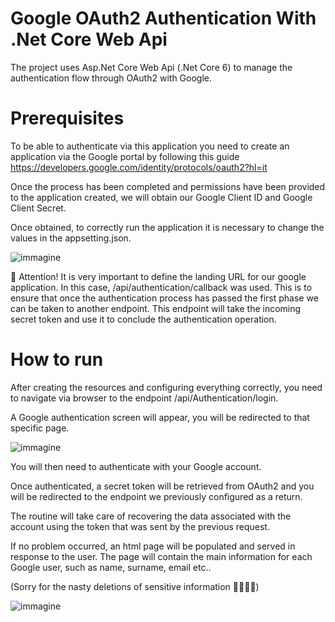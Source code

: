 # Google OAuth2 Authentication With .Net Core Web Api

The project uses Asp.Net Core Web Api (.Net Core 6) to manage the authentication flow through OAuth2 with Google.

# Prerequisites

To be able to authenticate via this application you need to create an application via the Google portal by following this guide https://developers.google.com/identity/protocols/oauth2?hl=it

Once the process has been completed and permissions have been provided to the application created, we will obtain our Google Client ID and Google Client Secret.

Once obtained, to correctly run the application it is necessary to change the values ​​in the appsetting.json.

![immagine](https://github.com/mammapollo/oauth2-google-project/assets/110206243/0b71cb26-23fe-496b-be43-7879e33ba67d)

:gun: Attention! It is very important to define the landing URL for our google application. In this case, <endpoint>/api/authentication/callback was used.
This is to ensure that once the authentication process has passed the first phase we can be taken to another endpoint.
This endpoint will take the incoming secret token and use it to conclude the authentication operation.

# How to run

After creating the resources and configuring everything correctly, you need to navigate via browser to the endpoint <endpoint>/api/Authentication/login.

A Google authentication screen will appear, you will be redirected to that specific page.

![immagine](https://github.com/mammapollo/oauth2-google-project/assets/110206243/d91f2cc9-2bf2-4387-b5bb-3325ad3171f4)

You will then need to authenticate with your Google account. 

Once authenticated, a secret token will be retrieved from OAuth2 and you will be redirected to the endpoint we previously configured as a return.

The routine will take care of recovering the data associated with the account using the token that was sent by the previous request.

If no problem occurred, an html page will be populated and served in response to the user. The page will contain the main information for each Google user, such as name, surname, email etc..

(Sorry for the nasty deletions of sensitive information :telescope::telescope::telescope::telescope:)

![immagine](https://github.com/mammapollo/oauth2-google-project/assets/110206243/c26351a5-ab2e-403a-9cb7-427338d6f27d)

